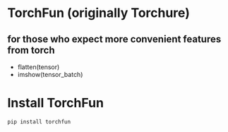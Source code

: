 # TorchFun (originally Torchure)
## for those who expect more convenient features from torch
<!-- ### -- for those who suffer from torch -->

* flatten(tensor)
* imshow(tensor_batch)

# Install TorchFun

```bash
pip install torchfun
```